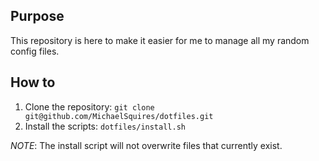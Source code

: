 ## Purpose
This repository is here to make it easier for me to manage all my random config files.

## How to

1. Clone the repository: `git clone git@github.com/MichaelSquires/dotfiles.git`
1. Install the scripts: `dotfiles/install.sh`

*NOTE*: The install script will not overwrite files that currently exist.
